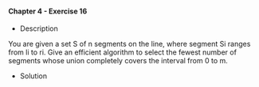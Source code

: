 #### Chapter 4 - Exercise 16
* Description

You are given a set S of n segments on the line, where segment Si ranges
from li to ri. Give an efficient algorithm to select the fewest number of segments
whose union completely covers the interval from 0 to m.

* Solution

